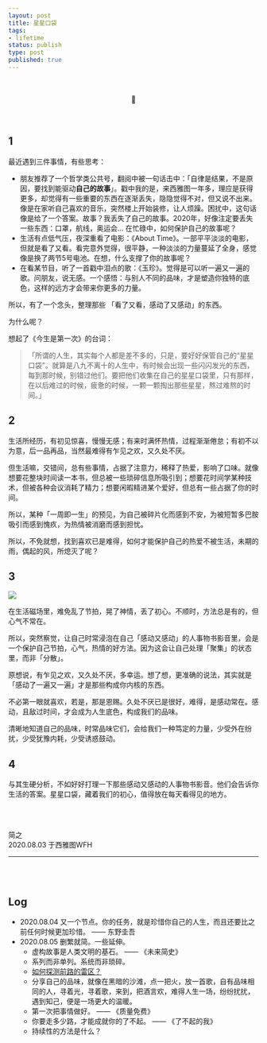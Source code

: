 ```yaml
--- 
layout: post
title: 星星口袋
tags: 
- lifetime
status: publish
type: post
published: true
---
```


<br>
<br>

<center>🌟</center>

<br>
<br>
	


## 1
	
最近遇到三件事情，有些思考：
	
* 朋友推荐了一个哲学类公共号，翻阅中被一句话击中：「自律是结果，不是原因，要找到能驱动**自己的故事**」。戳中我的是，来西雅图一年多，理应是获得更多，却觉得有一些重要的东西在逐渐丢失，隐隐觉得不对，但又说不出来。像是在家听自己喜欢的音乐，突然楼上开始装修，让人烦躁。困扰中，这句话像是给了一个答案。故事？我丢失了自己的故事。2020年，好像注定要丢失一些东西：口罩，航线，奥运会... 在忙碌中，如何保护自己的故事呢？
* 生活有点低气压，夜深重看了电影：《About Time》。一部平平淡淡的电影，但就是看了又看。看完意外觉得，很平静，一种淡淡的力量蔓延了全身，感觉像是换了两节5号电池。在想，什么支撑了你的故事呢？
* 在看某节目，听了一首戳中泪点的歌：《玉珍》。觉得是可以听一遍又一遍的歌。问朋友，说无感。一个感悟：与别人不同的品味，才是塑造你独特的底色，这样的远方才会带来你更多的力量。
	
所以，有了一个念头，整理那些 「看了又看，感动了又感动」的东西。
	
为什么呢？
	
想起了《今生是第一次》的台词：

>「所谓的人生，其实每个人都是差不多的，只是，要好好保管自己的“星星口袋”。就算是八九不离十的人生中，有时候会出现一些闪闪发光的东西，每到那时候，别错过他们。要把他们收集在自己的星星口袋里，只有那样，在以后难过的时候，疲惫的时候，一颗一颗掏出那些星星，熬过难熬的时间。」
		
	
## 2
	
生活所经历，有初见惊喜，慢慢无感；有来时满怀热情，过程渐渐倦怠；有初不以为意，后一品再品，当然最难得有乍见之欢，又久处不厌。

但生活嘛，交错间，总有些事情，占据了注意力，稀释了热爱，影响了口味。就像想要花整块时间读一本书，但总被一些琐碎信息所吸引到；想要花时间学某种技术，但被各种会议消耗了精力；想要闲暇精进某个爱好，但总有一些占据了你的时间。

所以，某种「一周即一生」的预见，为自己被碎片化而感到不安，为被短暂多巴胺吸引而感到愧疚，为热情被消磨而感到担忧。

所以，不免就想，找到喜欢已是难得，如何才能保护自己的热爱不被生活，未期的雨，偶起的风，所熄灭了呢？
	
	
## 3

![](https://i.imgur.com/30L5YH3.png)
	
在生活磁场里，难免乱了节拍，晃了神情，丢了初心。不顺时，方法总是有的，但心气不常在。
	
所以，突然察觉，让自己时常浸泡在自己「感动又感动」的人事物书影音里，会是一个保护自己节拍，心气，热情的好方法。因为这会让自己处理「聚集」的状态里，而非「分散」。
		
原想说，有乍见之欢，又久处不厌，多幸运。想了想，更准确的说法，其实就是「感动了一遍又一遍」才是那些构成你内核的东西。
	
不必第一眼就喜欢，若是，那是恩赐。久处不厌已是很好，难得，是感动常在。感动，且敌过时间，才会成为人生底色，构成我们的品味。
	
清晰地知道自己的品味，时常品味它们，会给我们一种笃定的力量，少受外在纷扰，少受犹豫内耗，少受诱惑鼓动。
	
	
## 4
	
与其生硬分析，不如好好打理一下那些感动又感动的人事物书影音。他们会告诉你生活的答案。星星口袋，藏着我们的初心，值得放在每天看得见的地方。


<br>
<br>

简之           
2020.08.03 于西雅图WFH<br>




---

<br>
<br>


## Log

- 2020.08.04 又一个节点。你的任务，就是珍惜你自己的人生，而且还要比之前任何时候更加珍惜。 —— 东野圭吾
- 2020.08.05 删繁就简。一些延伸。
	- 虚构故事是人类文明的基石。 —— 《未来简史》
	- 系列而非单列。系统而非琐碎。
	- [如何探测前路的雷区？](https://github.com/willwang-x/a-growing-cs/blob/master/workflow/cornerstone/buoy.md)
	- 分享自己的品味，就像在黑暗的沙滩，点一把火，放一首歌，自有品味相同的人，寻着光，寻着歌，来到，把酒言欢，难得人生一场，纷纷扰扰，遇到知己，便是一场更大的温暖。
	- 第一次把事情做好。 —— 《质量免费》
	- 你要走多少路，才能成就你的了不起。 —— 《了不起的我》
	- 持续性的方法是什么？
